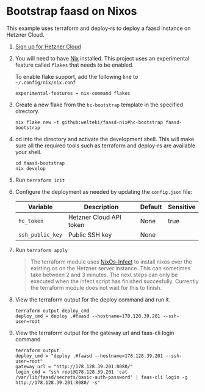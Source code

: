 # Bootstrap faasd on Nixos

This example uses terraform and deploy-rs to deploy a faasd instance on Hetzner Cloud.

1. [Sign up for Hetzner Cloud](https://hetzner.cloud/?ref=EIOIDMcuuXRl)
2. You will need to have [Nix](https://nixos.org/) installed. This project uses an experimental feature called `flakes` that needs to be enabled.

   To enable flake support, add the following line to `~/.config/nix/nix.conf`

   ```
   experimental-features = nix-command flakes
   ```

3. Create a new flake from the `hc-bootstrap` template in the specified directory.
   ```
   nix flake new -t github:welteki/faasd-nix#hc-bootstrap faasd-bootstrap
   ```
4. cd into the directory and activate the development shell. This will make sure all the required tools such as terraform and deploy-rs are available your shell.
   ```
   cd faasd-bootstrap
   nix develop
   ```
5. Run `terraform init`
6. Configure the deployment as needed by updating the `config.json` file:

   | Variable         | Description             | Default | Sensitive |
   | ---------------- | ----------------------- | ------- | --------- |
   | `hc_token`       | Hetzner Cloud API token | None    | true      |
   | `ssh_public_key` | Public SSH key          | None    |           |

7. Run `terraform apply`
   > The terraform module uses [NixOs-Infect](https://github.com/elitak/nixos-infect) to install nixos over the existing os on the Hetzner server instance. This can sometimes take between 2 and 3 minutes. The next steps can only be executed when the infect script has finished succesfully. Currently the terraform module does not wait for this to finish.
8. View the terraform output for the deploy command and run it.
   ```
   terraform output deploy_cmd
   deploy_cmd = deploy .#faasd --hostname=178.128.39.201 --ssh-user=root
   ```
9. View the terraform output for the gateway url and faas-cli login command
   ```
   terraform output
   deploy_cmd = "deploy .#faasd --hostname=178.128.39.201 --ssh-user=root"
   gateway_url = "http://178.128.39.201:8080/"
   login_cmd = "ssh root@178.128.39.201 'cat /var/lib/faasd/secrets/basic-auth-password' | faas-cli login -g http://178.128.39.201:8080/ -s"
   ```
